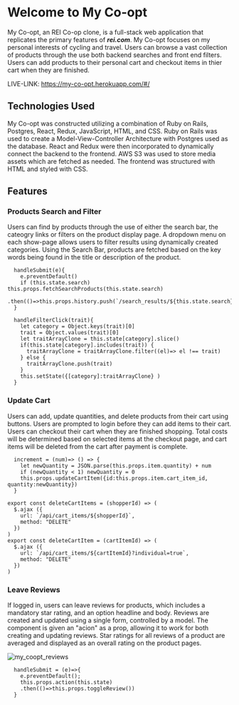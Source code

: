 <!-- # README

This README would normally document whatever steps are necessary to get the
application up and running.

Things you may want to cover:

* Ruby version

* System dependencies

* Configuration

* Database creation

* Database initialization

* How to run the test suite

* Services (job queues, cache servers, search engines, etc.)

* Deployment instructions

* ... -->
 
 
<!-- ![alt text](https://github.com/) finish wiht info to png  -->

# Welcome to My Co-opt
My Co-opt, an REI Co-op clone, is a full-stack web application that replicates the primary features of **_rei.com_**. My Co-opt focuses on my personal interests of cycling and travel. Users can browse a vast collection of products through the use both backend searches and front end filters. Users can add products to their personal cart and checkout items in thier cart when they are finished.  

LIVE-LINK: https://my-co-opt.herokuapp.com/#/


## Technologies Used
My Co-opt was constructed utilizing a combination of Ruby on Rails, Postgres, React, Redux, JavaScript, HTML, and CSS. Ruby on Rails was used to create a Model-View-Controller Architecture with Postgres used as the database. React and Redux were then incorporated to dynamically connect the backend to the frontend. AWS S3 was used to store media assets which are fetched as needed. The frontend was structured with HTML and styled with CSS.


## Features
### Products Search and Filter
Users can find by products through the use of either the search bar, the cateogry links or filters on the product display page. A dropdown menu on each show-page allows users to filter results using dynamically created categories. Using the Search Bar, products are fetched based on the key words being found in the title or description of the product. 
<!-- ![rainforest_search](https://user-images.githubusercontent.com/59151493/166298514-37f8a4fb-4f52-4fe7-8722-4bba67765f78.gif) -->

```
  handleSubmit(e){
    e.preventDefault()
    if (this.state.search) this.props.fetchSearchProducts(this.state.search)
    .then(()=>this.props.history.push(`/search_results/${this.state.search}`))
  }
```
```
  handleFilterClick(trait){
    let category = Object.keys(trait)[0]
    trait = Object.values(trait)[0]
    let traitArrayClone = this.state[category].slice()
    if(this.state[category].includes(trait)) {
      traitArrayClone = traitArrayClone.filter((el)=> el !== trait)
    } else {
      traitArrayClone.push(trait)
    }
    this.setState({[category]:traitArrayClone} )
  }

```

### Update Cart

<!-- ![my_coopt_cart](https://user-images.githubusercontent.com/) -->

Users can add, update quantities, and delete products from their cart using buttons. Users are prompted to login before they can add items to their cart. Users can checkout their cart when they are finished shopping. Total costs will be determined based on selected items at the checkout page, and cart items will be deleted from the cart after payment is complete.

```
  increment = (num)=> () => {
    let newQuantity = JSON.parse(this.props.item.quantity) + num
    if (newQuantity < 1) newQuantity = 0
    this.props.updateCartItem({id:this.props.item.cart_item_id, quantity:newQuantity})
  } 
```

```
export const deleteCartItems = (shopperId) => (
  $.ajax ({
    url: `/api/cart_items/${shopperId}`,
    method: "DELETE"
  })
)
export const deleteCartItem = (cartItemId) => (
  $.ajax ({
    url: `/api/cart_items/${cartItemId}?individual=true`,
    method: "DELETE"
  })
)
```

### Leave Reviews
If logged in, users can leave reviews for products, which includes a mandatory star rating, and an option headline and body. Reviews are created and updated using a single form, controlled by a model. The component is given an "acion" as a prop, allowing it to work for both creating and updating reviews. Star ratings for all reviews of a product are averaged and displayed as an overall rating on the product pages.

![my_coopt_reviews](https://user-images.githubusercontent.com/)

```
  handleSubmit = (e)=>{
    e.preventDefault();
    this.props.action(this.state)
    .then(()=>this.props.toggleReview())
  }
```
